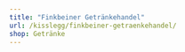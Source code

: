 ```yaml
---
title: "Finkbeiner Getränkehandel"
url: /kisslegg/finkbeiner-getraenkehandel/
shop: Getränke
---
```


